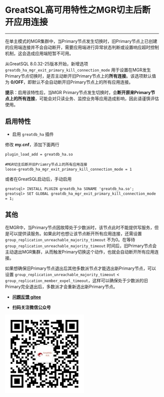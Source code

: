 # GreatSQL高可用特性之MGR切主后断开应用连接
---

在单主模式的MGR集群中，当Primary节点发生切换时，旧Primary节点上已创建的应用端连接并不会自动断开，需要应用端进行异常状态判断或设置响应超时控制机制，这会造成应用端短暂不可用。

从GreatSQL 8.0.32-25版本开始，新增选项 `greatdb_ha_mgr_exit_primary_kill_connection_mode` 用于设置在MGR发生Primary节点切换时，是否主动断开旧Primary节点上的**所有连接**。该选项默认值为 **0/OFF**，即默认不会自动断开旧Primary节点上的所有应用连接。

**提示**：启用该特性后，当MGR Primary节点发生切换时，会**断开原来Primary节点上的所有连接**，可能会对只读业务、监控业务等应用造成影响，因此请谨慎评估使用。

## 启用特性

- 启用 `greatdb_ha` 插件

修改 **my.cnf**，添加下面两行

```
plugin_load_add = greatdb_ha.so

#MGR切主后断开旧Priamry节点上的所有应用连接
loose-greatdb_ha_mgr_exit_primary_kill_connection_mode = 1
```

或者在GreatSQL启动后，手动启用

```
greatsql> INSTALL PLUGIN greatdb_ha SONAME 'greatdb_ha.so';
greatsql> SET GLOBAL greatdb_ha_mgr_exit_primary_kill_connection_mode = 1;
```

## 其他

在MGR中，当Primary节点因故障处于少数派时，该节点此时不能提供写服务，但是可以提供读服务。如果此时也想让该节点断开所有应用连接，还需设置 `group_replication_unreachable_majority_timeout` 不为0。在等待 `group_replication_unreachable_majority_timeout` 时间后，旧Primary节点会主动退出MGR集群，从而触发Primary切换这个动作，也就会自动断开所有应用连接。

如果想确保旧Primary节点退出后其他多数派节点才能选出新Primary节点，可以设置 `group_replication_unreachable_majority_timeout` < `group_replication_member_expel_timeout`，这样可以确保处于少数派的旧Primary完全退出后，多数派才会重新选出新Primary节点。





- **[问题反馈 gitee](https://gitee.com/GreatSQL/GreatSQL-Manual/issues)**

- **扫码关注微信公众号**

![greatsql-wx](../greatsql-wx.jpg)
